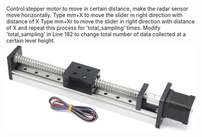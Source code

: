 Control stepper motor to move in certain distance, make the radar sensor move horizontally.
Type mm+X to move the slider in right direction with distance of X
Type mm+Xr to move the slider in right direction with distance of X and repeat this process for 'total\_sampling' times.
Modify 'total\_sampling' in Line 182 to change total number of data collected at a certain level height.
![Image text](https://github.com/xcn700418/SAR_imaging/blob/main/img/electric_rail.jpg)
